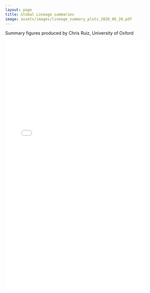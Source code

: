 ```yaml
---
layout: page
title: Global Lineage summaries
image: assets/images/lineage_summary_plots_2020_06_26.pdf
---
```

<p>
Summary figures produced by Chris Ruiz, University of Oxford
</p>
<embed src="assets/images/lineage_summary_plots_2020_06_26.pdf" type="application/pdf" width="90%" height="800px" />